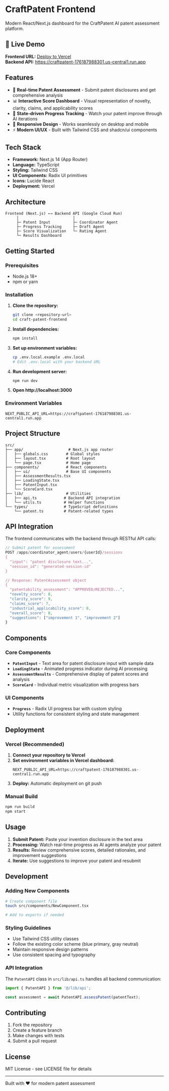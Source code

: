 # CraftPatent Frontend

Modern React/Next.js dashboard for the CraftPatent AI patent assessment platform.

## 🚀 Live Demo

**Frontend URL:** [Deploy to Vercel](https://vercel.com/new/clone?repository-url=https://github.com/your-username/craft-patent-frontend)  
**Backend API:** https://craftpatent-176187988301.us-central1.run.app

## Features

- 🎯 **Real-time Patent Assessment** - Submit patent disclosures and get comprehensive analysis
- 📊 **Interactive Score Dashboard** - Visual representation of novelty, clarity, claims, and applicability scores
- 🔄 **State-driven Progress Tracking** - Watch your patent improve through AI iterations
- 📱 **Responsive Design** - Works seamlessly on desktop and mobile
- ⚡ **Modern UI/UX** - Built with Tailwind CSS and shadcn/ui components

## Tech Stack

- **Framework:** Next.js 14 (App Router)
- **Language:** TypeScript
- **Styling:** Tailwind CSS
- **UI Components:** Radix UI primitives
- **Icons:** Lucide React
- **Deployment:** Vercel

## Architecture

```
Frontend (Next.js) ←→ Backend API (Google Cloud Run)
     │                        │
     ├─ Patent Input          ├─ Coordinator Agent
     ├─ Progress Tracking     ├─ Draft Agent  
     ├─ Score Visualization   └─ Rating Agent
     └─ Results Dashboard
```

## Getting Started

### Prerequisites

- Node.js 18+ 
- npm or yarn

### Installation

1. **Clone the repository:**
   ```bash
   git clone <repository-url>
   cd craft-patent-frontend
   ```

2. **Install dependencies:**
   ```bash
   npm install
   ```

3. **Set up environment variables:**
   ```bash
   cp .env.local.example .env.local
   # Edit .env.local with your backend URL
   ```

4. **Run development server:**
   ```bash
   npm run dev
   ```

5. **Open http://localhost:3000**

### Environment Variables

```env
NEXT_PUBLIC_API_URL=https://craftpatent-176187988301.us-central1.run.app
```

## Project Structure

```
src/
├── app/                    # Next.js app router
│   ├── globals.css        # Global styles
│   ├── layout.tsx         # Root layout
│   └── page.tsx           # Home page
├── components/            # React components
│   ├── ui/                # Base UI components
│   ├── AssessmentResults.tsx
│   ├── LoadingState.tsx
│   ├── PatentInput.tsx
│   └── ScoreCard.tsx
├── lib/                   # Utilities
│   ├── api.ts            # Backend API integration
│   └── utils.ts          # Helper functions
└── types/                # TypeScript definitions
    └── patent.ts         # Patent-related types
```

## API Integration

The frontend communicates with the backend through RESTful API calls:

```typescript
// Submit patent for assessment
POST /apps/coordinator_agent/users/{userId}/sessions
{
  "input": "patent disclosure text...",
  "session_id": "generated-session-id"
}

// Response: PatentAssessment object
{
  "patentability_assessment": "APPROVED/REJECTED...",
  "novelty_score": 8,
  "clarity_score": 9,
  "claims_score": 7,
  "industrial_applicability_score": 8,
  "overall_score": 8,
  "suggestions": ["improvement 1", "improvement 2"]
}
```

## Components

### Core Components

- **`PatentInput`** - Text area for patent disclosure input with sample data
- **`LoadingState`** - Animated progress indicator during AI processing  
- **`AssessmentResults`** - Comprehensive display of patent scores and analysis
- **`ScoreCard`** - Individual metric visualization with progress bars

### UI Components  

- **`Progress`** - Radix UI progress bar with custom styling
- Utility functions for consistent styling and state management

## Deployment

### Vercel (Recommended)

1. **Connect your repository to Vercel**
2. **Set environment variables in Vercel dashboard:**
   ```
   NEXT_PUBLIC_API_URL=https://craftpatent-176187988301.us-central1.run.app
   ```
3. **Deploy:** Automatic deployment on git push

### Manual Build

```bash
npm run build
npm start
```

## Usage

1. **Submit Patent:** Paste your invention disclosure in the text area
2. **Processing:** Watch real-time progress as AI agents analyze your patent
3. **Results:** Review comprehensive scores, detailed rationales, and improvement suggestions
4. **Iterate:** Use suggestions to improve your patent and resubmit

## Development

### Adding New Components

```bash
# Create component file
touch src/components/NewComponent.tsx

# Add to exports if needed
```

### Styling Guidelines

- Use Tailwind CSS utility classes
- Follow the existing color scheme (blue primary, gray neutral)
- Maintain responsive design patterns
- Use consistent spacing and typography

### API Integration

The `PatentAPI` class in `src/lib/api.ts` handles all backend communication:

```typescript
import { PatentAPI } from '@/lib/api';

const assessment = await PatentAPI.assessPatent(patentText);
```

## Contributing

1. Fork the repository
2. Create a feature branch
3. Make changes with tests
4. Submit a pull request

## License

MIT License - see LICENSE file for details

---

Built with ❤️ for modern patent assessment
